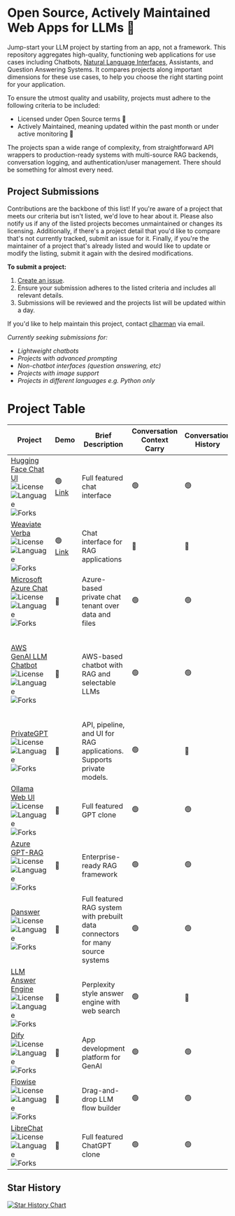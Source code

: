 # Open Source, Actively Maintained Web Apps for LLMs 💬

Jump-start your LLM project by starting from an app, not a framework. This repository aggregates high-quality, functioning web applications for use cases including Chatbots, [Natural Language Interfaces](https://colinharman.substack.com/i/137091060/natural-language-interfaces-nli), Assistants, and Question Answering Systems. It compares projects along important dimensions for these use cases, to help you choose the right starting point for your application.

To ensure the utmost quality and usability, projects must adhere to the following criteria to be included:

- Licensed under Open Source terms 💸
- Actively Maintained, meaning updated within the past month or under active monitoring 🚨

The projects span a wide range of complexity, from straightforward API wrappers to production-ready systems with multi-source RAG backends, conversation logging, and authentication/user management. There should be something for almost every need.

## Project Submissions
Contributions are the backbone of this list! If you're aware of a project that meets our criteria but isn't listed, we'd love to hear about it. Please also notify us if any of the listed projects becomes unmaintained or changes its licensing. Additionally, if there's a project detail that you'd like to compare that's not currently tracked, submit an issue for it. Finally, if you're the maintainer of a project that's already listed and would like to update or modify the listing, submit it again with the desired modifications.

**To submit a project:**

1. [Create an issue](https://github.com/snowfort-ai/awesome-llm-webapps/issues/new?assignees=clharman&labels=new_project%2Cupdate%2Cremove&projects=&template=contribution.yaml&title=%5BLLM%5D%3A+).
2. Ensure your submission adheres to the listed criteria and includes all relevant details.
3. Submissions will be reviewed and the projects list will be updated within a day.

If you'd like to help maintain this project, contact [clharman](https://github.com/clharman) via email.

_Currently seeking submissions for:_

- _Lightweight chatbots_
- _Projects with advanced prompting_
- _Non-chatbot interfaces (question answering, etc)_
- _Projects with image support_
- _Projects in different languages e.g. Python only_

# Project Table

| Project                                                                                                                                                                                                                                                                                                                                      | Demo                                    | Brief Description                                                              | Conversation Context Carry | Conversation History | Authentication            | Model Support                                                                         | Rich Text Support | Image Support | (RAG) Search Engine             | (RAG) Show Sources | (RAG) Data ingestion            | Quick Deploy                  | Other Features                                   |
| -------------------------------------------------------------------------------------------------------------------------------------------------------------------------------------------------------------------------------------------------------------------------------------------------------------------------------------------- | --------------------------------------- | ------------------------------------------------------------------------------ | -------------------------- | -------------------- | ------------------------- | ------------------------------------------------------------------------------------- | ----------------- | ------------- | ------------------------------- | ------------------ | ------------------------------- | ----------------------------- | ------------------------------------------------ |
| [Hugging Face Chat UI](https://github.com/huggingface/chat-ui) ![License](https://img.shields.io/github/license/huggingface/chat-ui) ![Language](https://img.shields.io/github/languages/top/huggingface/chat-ui) ![Forks](https://img.shields.io/github/forks/huggingface/chat-ui)                                                          | 🟢 [Link](https://huggingface.co/chat/) | Full featured chat interface                                                   | 🟢                         | 🟢                   | 🟢 OpenID                 | Hugging Face Inference API, local, Amazon SageMaker                                   | 🟢                | 🔴            | 🟢 Google search                | 🟢                 | 🔴                              | 🟢 Hugging Face Spaces        | Theme configuration                              |
| [Weaviate Verba](https://github.com/weaviate/verba) ![License](https://img.shields.io/github/license/weaviate/verba) ![Language](https://img.shields.io/github/languages/top/weaviate/verba) ![Forks](https://img.shields.io/github/forks/weaviate/verba)<br>                                                                                | 🟢 [Link](https://verba.weaviate.io/)   | Chat interface for RAG applications                                            | 🔴                         | 🔴                   | 🔴                        | OpenAI                                                                                | 🟢                | 🔴            | 🟢 Weaviate                     | 🟢                 | 🟢 Via CLI                      | 🟢 Docker                     | Semantic caching                                 |
| [Microsoft Azure Chat](https://github.com/microsoft/azurechat) ![License](https://img.shields.io/github/license/microsoft/azurechat) ![Language](https://img.shields.io/github/languages/top/microsoft/azurechat) ![Forks](https://img.shields.io/github/forks/microsoft/azurechat)                                                          | 🔴                                      | Azure-based private chat tenant over data and files                            | 🟢                         | 🟢                   | 🟢 NextAuth               | OpenAI                                                                                | 🟢                | 🔴            | 🟢 Azure Cognitive Search       | 🔴                 | 🟢 UI single-file upload        | 🟢 Azure                      |                                                  |
| [AWS GenAI LLM Chatbot](https://github.com/aws-samples/aws-genai-llm-chatbot) ![License](https://img.shields.io/github/license/aws-samples/aws-genai-llm-chatbot) ![Language](https://img.shields.io/github/languages/top/aws-samples/aws-genai-llm-chatbot) ![Forks](https://img.shields.io/github/forks/aws-samples/aws-genai-llm-chatbot) | 🔴                                      | AWS-based chatbot with RAG and selectable LLMs                                 | 🟢                         | 🟢                   | 🟢 Amazon Cognito         | Bedrock, SageMaker, Hugging Face Inference Endpoints, OpenAI, Anthropic, AI21, Cohere | 🔴                | 🔴            | 🟢 Postgres/ Kendra/ OpenSearch | 🟢                 | 🟢 UI file upload               | 🟢 AWS                        | User-selectable model and search backend         |
| [PrivateGPT](https://github.com/imartinez/privateGPT) ![License](https://img.shields.io/github/license/imartinez/privateGPT) ![Language](https://img.shields.io/github/languages/top/imartinez/privateGPT) ![Forks](https://img.shields.io/github/forks/imartinez/privateGPT)                                                                | 🔴                                      | API, pipeline, and UI for RAG applications. Supports private models.           | 🟢                         | 🔴                   | 🔴                        | Local, OpenAI, Sagemaker                                                              | 🔴                | 🔴            | 🟢 Qdrant, Chroma               | 🟢                 | 🟢 UI file upload               | 🔴                            |                                                  |
| [Ollama Web UI](https://github.com/ollama-webui/ollama-webui) ![License](https://img.shields.io/github/license/ollama-webui/ollama-webui) ![Language](https://img.shields.io/github/languages/top/ollama-webui/ollama-webui) ![Forks](https://img.shields.io/github/forks/ollama-webui/ollama-webui)                                         | 🔴                                      | Full featured GPT clone                                                        | 🟢                         | 🟢                   | 🟢                        | Local: Any Ollama supported model                                                     | 🟢                | 🟢            | 🔴                              | 🔴                 | 🔴                              | 🟢 Docker Compose             |                                                  |
| [Azure GPT-RAG](https://github.com/Azure/GPT-RAG) ![License](https://img.shields.io/github/license/Azure/GPT-RAG) ![Language](https://img.shields.io/github/languages/top/Azure/GPT-RAG) ![Forks](https://img.shields.io/github/forks/Azure/GPT-RAG)                                                                                         | 🔴                                      | Enterprise-ready RAG framework                                                 | 🟢                         | 🟢                   | 🟢 Azure Active Directory | OpenAI                                                                                | 🟢                | 🔴            | 🟢 Azure Cognitive Search       | 🟢                 | 🟢 Data source connections      | 🟢 Azure                      | Microsoft Teams bot integration, costs estimator |
| [Danswer](https://github.com/danswer-ai/danswer) ![License](https://img.shields.io/github/license/danswer-ai/danswer) ![Language](https://img.shields.io/github/languages/top/danswer-ai/danswer) ![Forks](https://img.shields.io/github/forks/danswer-ai/danswer)<br>                                                                       | 🔴                                      | Full featured RAG system with prebuilt data connectors for many source systems | 🟢                         | 🟢                   | 🟢                        | OpenAI, Local                                                                         | 🟢                | 🔴            | 🟢 Vespa                        | 🟢                 | 🟢 Selection of data connectors | 🟢 Docker Compose, Kubernetes | Slack bot                                        |
| [LLM Answer Engine](https://github.com/developersdigest/llm-answer-engine) ![License](https://img.shields.io/github/license/developersdigest/llm-answer-engine) ![Language](https://img.shields.io/github/languages/top/developersdigest/llm-answer-engine) ![Forks](https://img.shields.io/github/forks/developersdigest/llm-answer-engine) | 🔴                                      | Perplexity style answer engine with web search                                 | 🟢                         | 🔴                   | 🔴                        | Mixtral, Ollama, OpenAI                                                               | 🔴                | 🔴            | 🟢 Brave, Serper                | 🟢                 | 🔴 Web search, not ingestion    | 🔴                            |                                                  |
| [Dify](https://github.com/langgenius/dify) ![License](https://img.shields.io/github/license/langgenius/dify) ![Language](https://img.shields.io/github/languages/top/langgenius/dify) ![Forks](https://img.shields.io/github/forks/langgenius/dify)                                                                                          | 🔴                                      | App development platform for GenAI                                             | 🟢                         | 🟢                   | 🟢                        | Various                                                                               | 🟢                | 🟢            | 🟢 Various                      | 🟢                 | 🟢 UI file upload               | 🟢 AWS, Kubernetes            | Agents, observability                            |
| [Flowise](https://github.com/FlowiseAI/Flowise) ![License](https://img.shields.io/github/license/FlowiseAI/Flowise) ![Language](https://img.shields.io/github/languages/top/FlowiseAI/Flowise) ![Forks](https://img.shields.io/github/forks/FlowiseAI/Flowise)                                                                               | 🔴                                      | Drag-and-drop LLM flow builder                                                 | 🟢                         | 🟢                   | 🟢                        | Various                                                                               | 🔴                | 🔴            | 🟢 Various                      | 🟢                 | 🟢 UI file upload               | 🟢 AWS, Kubernetes            | GUI/no-code LLM app logic builder                |
| [LibreChat](https://github.com/danny-avila/LibreChat) ![License](https://img.shields.io/github/license/danny-avila/LibreChat) ![Language](https://img.shields.io/github/languages/top/danny-avila/LibreChat) ![Forks](https://img.shields.io/github/forks/danny-avila/LibreChat)                                                              | 🔴                                      | Full featured ChatGPT clone                                                    | 🟢                         | 🟢                   | 🟢                        | Various                                                                               | 🟢                | 🟢            | 🟢 Various                      | 🔴                 | 🟢 UI file upload               | 🟢 Docker Compose             | Assistants support                               |

## Star History

[![Star History Chart](https://api.star-history.com/svg?repos=snowfort-ai/awesome-llm-webapps&type=Date)](https://star-history.com/#snowfort-ai/awesome-llm-webapps&Date)
